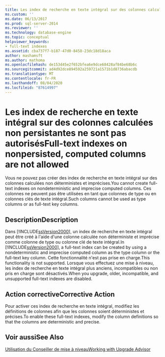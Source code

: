 ```yaml
---
title: Les index de recherche en texte intégral sur des colonnes calculées non persistantes ne sont pas autorisés | Microsoft Docs
ms.custom: ''
ms.date: 06/13/2017
ms.prod: sql-server-2014
ms.reviewer: ''
ms.technology: database-engine
ms.topic: conceptual
helpviewer_keywords:
- full-text indexes
ms.assetid: cba737f7-b187-47d0-8458-23dc18d18aca
author: mashamsft
ms.author: mathoma
ms.openlocfilehash: de153d45e2f652bfea6e9dce68428af84be68b6c
ms.sourcegitcommit: ad4d92dce894592a259721a1571b1d8736abacdb
ms.translationtype: MT
ms.contentlocale: fr-FR
ms.lasthandoff: 08/04/2020
ms.locfileid: "87614997"
---
```

# <a name="full-text-indexes-on-nonpersisted-computed-columns-are-not-allowed"></a><span data-ttu-id="f1c82-102">Les index de recherche en texte intégral sur des colonnes calculées non persistantes ne sont pas autorisés</span><span class="sxs-lookup"><span data-stu-id="f1c82-102">Full-text indexes on nonpersisted, computed columns are not allowed</span></span>
  <span data-ttu-id="f1c82-103">Vous ne pouvez pas créer des index de recherche en texte intégral sur des colonnes calculées non déterministes et imprécises.</span><span class="sxs-lookup"><span data-stu-id="f1c82-103">You cannot create full-text indexes on nondeterministic and imprecise computed columns.</span></span> <span data-ttu-id="f1c82-104">Ces colonnes ne peuvent pas être utilisées en tant que colonnes de type ou en colonnes clés de texte intégral.</span><span class="sxs-lookup"><span data-stu-id="f1c82-104">Such columns cannot be used as type columns or as full-text key columns.</span></span>  
  
## <a name="description"></a><span data-ttu-id="f1c82-105">Description</span><span class="sxs-lookup"><span data-stu-id="f1c82-105">Description</span></span>  
 <span data-ttu-id="f1c82-106">Dans [!INCLUDE[ssVersion2000](../../includes/ssversion2000-md.md)], un index de recherche en texte intégral peut être créé à l'aide d'une colonne calculée non déterministe et imprécise comme colonne de type ou colonne clé de texte intégral.</span><span class="sxs-lookup"><span data-stu-id="f1c82-106">In [!INCLUDE[ssVersion2000](../../includes/ssversion2000-md.md)], a full-text index can be created by using a nondeterministic and imprecise computed column as the type column or the full-text key column.</span></span> <span data-ttu-id="f1c82-107">Cette fonctionnalité n'est pas prise en charge.</span><span class="sxs-lookup"><span data-stu-id="f1c82-107">This functionality is not supported.</span></span> <span data-ttu-id="f1c82-108">Lorsque vous effectuez une mise à niveau, les index de recherche en texte intégral plus anciens, incompatibles ou non pris en charge sont désactivés.</span><span class="sxs-lookup"><span data-stu-id="f1c82-108">When you upgrade, older, incompatible, and unsupported full-text indexes are disabled.</span></span>  
  
## <a name="corrective-action"></a><span data-ttu-id="f1c82-109">Action corrective</span><span class="sxs-lookup"><span data-stu-id="f1c82-109">Corrective Action</span></span>  
 <span data-ttu-id="f1c82-110">Pour activer ces index de recherche en texte intégral, modifiez les définitions de colonnes afin que les colonnes soient déterministes et précises.</span><span class="sxs-lookup"><span data-stu-id="f1c82-110">To enable these full-text indexes, modify the column definitions so that the columns are deterministic and precise.</span></span>  
  
## <a name="see-also"></a><span data-ttu-id="f1c82-111">Voir aussi</span><span class="sxs-lookup"><span data-stu-id="f1c82-111">See Also</span></span>  
 [<span data-ttu-id="f1c82-112">Utilisation du Conseiller de mise à niveau</span><span class="sxs-lookup"><span data-stu-id="f1c82-112">Working with Upgrade Advisor</span></span>](../../../2014/sql-server/install/working-with-upgrade-advisor.md)  
  
  
